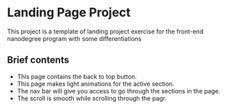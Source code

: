 # Landing Page Project

This project is a template of landing project exercise for the front-end nanodegree program with some differentiations

## Brief contents

* This page contains the back to top button.
* This page makes light animations for the active section.
* The nav bar will give you access to go through the sections in the page.
* The scroll is smooth while scrolling through the pagr.
